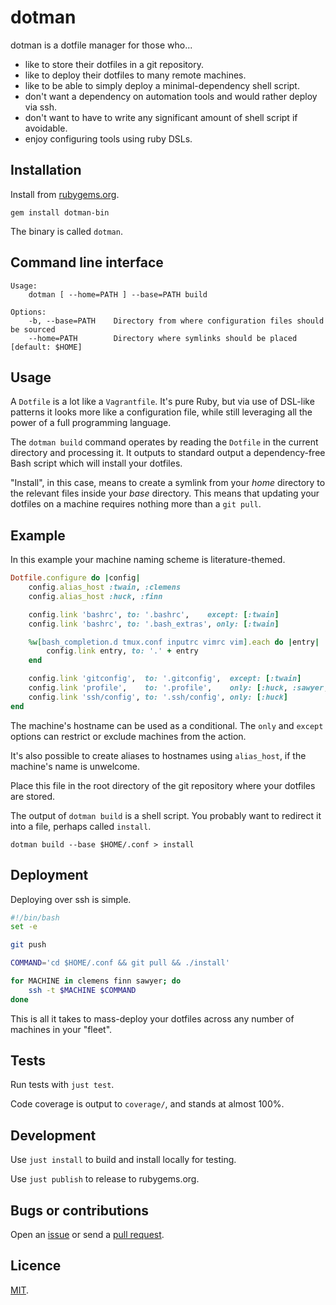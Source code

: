 # dotman

dotman is a dotfile manager for those who...

- like to store their dotfiles in a git repository.
- like to deploy their dotfiles to many remote machines.
- like to be able to simply deploy a minimal-dependency shell script.
- don't want a dependency on automation tools and would rather deploy via ssh.
- don't want to have to write any significant amount of shell script if avoidable.
- enjoy configuring tools using ruby DSLs.

## Installation

Install from [rubygems.org](https://rubygems.org/gems/dotman-bin).

```
gem install dotman-bin
```

The binary is called `dotman`.

## Command line interface

```
Usage:
    dotman [ --home=PATH ] --base=PATH build

Options:
    -b, --base=PATH    Directory from where configuration files should be sourced
    --home=PATH        Directory where symlinks should be placed [default: $HOME]
```

## Usage

A `Dotfile` is a lot like a `Vagrantfile`. It's pure Ruby, but via use of DSL-like patterns it looks more like a configuration file, while still leveraging all the power of a full programming language.

The `dotman build` command operates by reading the `Dotfile` in the current directory and processing it. It outputs to standard output a dependency-free Bash script which will install your dotfiles.

"Install", in this case, means to create a symlink from your *home* directory to the relevant files inside your *base* directory. This means that updating your dotfiles on a machine requires nothing more than a `git pull`.

## Example

In this example your machine naming scheme is literature-themed.

```rb
Dotfile.configure do |config|
    config.alias_host :twain, :clemens
    config.alias_host :huck, :finn

    config.link 'bashrc', to: '.bashrc',    except: [:twain]
    config.link 'bashrc', to: '.bash_extras', only: [:twain]

    %w[bash_completion.d tmux.conf inputrc vimrc vim].each do |entry|
        config.link entry, to: '.' + entry
    end

    config.link 'gitconfig',  to: '.gitconfig',  except: [:twain]
    config.link 'profile',    to: '.profile',    only: [:huck, :sawyer, :twain]
    config.link 'ssh/config', to: '.ssh/config', only: [:huck]
end
```

The machine's hostname can be used as a conditional. The `only` and `except` options can restrict or exclude machines from the action.

It's also possible to create aliases to hostnames using `alias_host`, if the machine's name is unwelcome.

Place this file in the root directory of the git repository where your dotfiles are stored.

The output of `dotman build` is a shell script. You probably want to redirect it into a file, perhaps called `install`.

```
dotman build --base $HOME/.conf > install
```

## Deployment

Deploying over ssh is simple.

```bash
#!/bin/bash
set -e

git push

COMMAND='cd $HOME/.conf && git pull && ./install'

for MACHINE in clemens finn sawyer; do
    ssh -t $MACHINE $COMMAND
done
```

This is all it takes to mass-deploy your dotfiles across any number of machines in your "fleet".

## Tests

Run tests with `just test`.

Code coverage is output to `coverage/`, and stands at almost 100%.

## Development

Use `just install` to build and install locally for testing.

Use `just publish` to release to rubygems.org.

## Bugs or contributions

Open an [issue](http://github.com/crdx/dotman/issues) or send a [pull request](http://github.com/crdx/dotman/pulls).

## Licence

[MIT](LICENCE.md).
